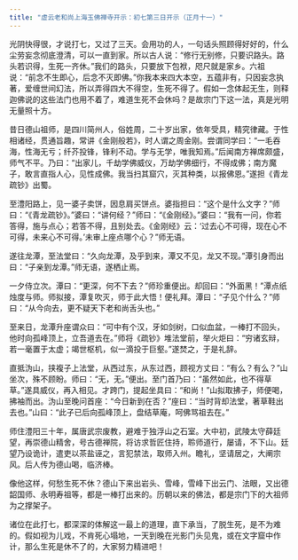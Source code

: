 ```yaml
---
title: "虚云老和尚上海玉佛禅寺开示：初七第三日开示（正月十一）"
---
```


光阴快得很，才说打七，又过了三天。会用功的人，一句话头照顾得好好的，什么尘劳妄念彻底澄清，可以一直到家。所以古人说：“修行无别修，只要识路头。路头若识得，生死一齐休。”我们的路头，只要放下包袱，咫尺就是家乡。六祖说：“前念不生即心，后念不灭即佛。”你我本来四大本空，五蕴非有，只因妄念执著，爱缠世间幻法，所以弄得四大不得空，生死不得了。假如一念体起无生，则释迦佛说的这些法门也用不着了，难道生死不会休吗？是故宗门下这一法，真是光明无量照十方。

昔日德山祖师，是四川简州人，俗姓周，二十岁出家，依年受具，精究律藏。于性相诸经，贯通旨趣，常讲《金刚般若》，时人谓之周金刚。尝谓同学曰：“一毛吞海，性海无亏；纤芥投锋，锋利不动。学与无学，唯我知焉。”后闻南方禅席颇盛，师气不平。乃曰：“出家儿，千劫学佛威仪，万劫学佛细行，不得成佛；南方魔子，敢言直指人心，见性成佛。我当扫其窟穴，灭其种类，以报佛恩。”遂担《青龙疏钞》出蜀。

至澧阳路上，见一婆子卖饼，因息肩买饼点。婆指担曰：“这个是什么文字？”师曰：“《青龙疏钞》。”婆曰：“讲何经？”师曰：“《金刚经》。”婆曰：“我有一问，你若答得，施与点心；若答不得，且别处去。《金刚经》云：‘过去心不可得，现在心不可得，未来心不可得。’未审上座点哪个心？”师无语。

遂往龙潭，至法堂曰：“久向龙潭，及乎到来，潭又不见，龙又不现。”潭引身而出曰：“子亲到龙潭。”师无语，遂栖止焉。

一夕侍立次。潭曰：“更深，何不下去？”师珍重便出。却回曰：“外面黑！”潭点纸烛度与师。师拟接，潭复吹灭，师于此大悟！便礼拜。潭曰：“子见个什么？”师曰：“从今向去，更不疑天下老和尚舌头也。”

至来日，龙潭升座谓众曰：“可中有个汉，牙如剑树，口似血盆，一棒打不回头，他时向孤峰顶上，立吾道去在。”师将《疏钞》堆法堂前，举火炬曰：“穷诸玄辩，若一毫置于太虚；竭世枢机，似一滴投于巨壑。”遂焚之，于是礼辞。

直抵沩山，挟複子上法堂，从西过东，从东过西，顾视方丈曰：“有么？有么？”山坐次，殊不顾盼。师曰：“无，无。”便出。至门首乃曰：“虽然如此，也不得草草。”遂具威仪，再入相见。才跨门，提起坐具曰：“和尚！”山拟取拂子，师便喝，拂袖而出。沩山至晚问首座：“今日新到在否？”座曰：“当时背却法堂，著草鞋出去也。”山曰：“此子已后向孤峰顶上，盘结草庵，呵佛骂祖去在。”

师住澧阳三十年，属唐武宗废教，避难于独浮山之石室。大中初，武陵太守薛廷望，再崇德山精舍，号古德禅院，将访求哲匠住持，聆师道行，屡请，不下山。廷望乃设诡计，遣吏以茶盐诬之，言犯禁法，取师入州。瞻礼，坚请居之，大阐宗风。后人传为德山喝，临济棒。

像他这样，何愁生死不休？德山下来出岩头、雪峰，雪峰下出云门、法眼，又出德韶国师、永明寿祖等，都是一棒打出来的。历朝以来的佛法，都是宗门下的大祖师为之撑架子。

诸位在此打七，都深深的体解这一最上的道理，直下承当，了脱生死，是不为难的。假如视为儿戏，不肯死心塌地，一天到晚在光影门头见鬼，或在文字窟中作计，那么生死是休不了的，大家努力精进吧！
